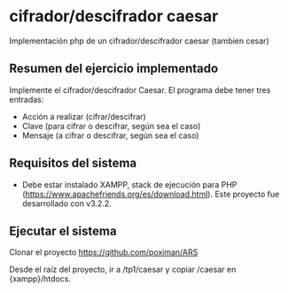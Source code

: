 # cifrador/descifrador caesar
Implementación php de un cifrador/descifrador caesar (tambien cesar)

## Resumen del ejercicio implementado
Implemente el cifrador/descifrador Caesar. El programa debe tener tres entradas:
  - Acción a realizar (cifrar/descifrar)
  - Clave (para cifrar o descifrar, según sea el caso)
  - Mensaje (a cifrar o descifrar, según sea el caso)

## Requisitos del sistema
* Debe estar instalado XAMPP, stack de ejecución para PHP (https://www.apachefriends.org/es/download.html). Este proyecto fue desarrollado con v3.2.2.

## Ejecutar el sistema
Clonar el proyecto https://github.com/poximan/ARS

Desde el raíz del proyecto, ir a /tp1/caesar y copiar /caesar en {xampp}/htdocs.
